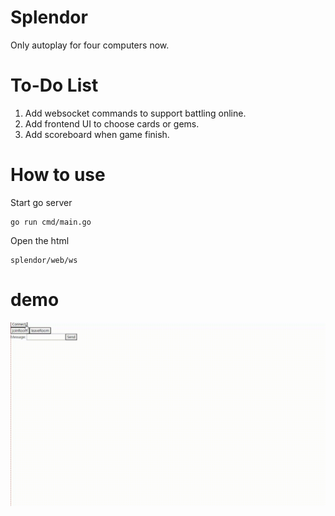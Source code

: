 # Splendor
Only autoplay for four computers now.

# To-Do List
1. Add websocket commands to support battling online.
2. Add frontend UI to choose cards or gems.
3. Add scoreboard when game finish.

# How to use
Start go server
```
go run cmd/main.go 
```

Open the html 
```
splendor/web/ws
```

# demo


![image](https://github.com/wxli3388/Splendor/blob/main/demo.gif)
